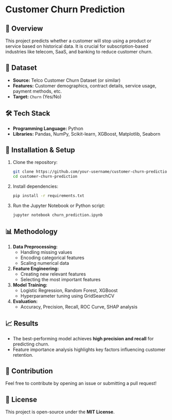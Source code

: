 # Customer Churn Prediction

## 📌 Overview
This project predicts whether a customer will stop using a product or service based on historical data. It is crucial for subscription-based industries like telecom, SaaS, and banking to reduce customer churn.

## 📂 Dataset
- **Source:** Telco Customer Churn Dataset (or similar)
- **Features:** Customer demographics, contract details, service usage, payment methods, etc.
- **Target:** `Churn` (Yes/No)

## 🛠️ Tech Stack
- **Programming Language:** Python
- **Libraries:** Pandas, NumPy, Scikit-learn, XGBoost, Matplotlib, Seaborn

## 🚀 Installation & Setup
1. Clone the repository:
   ```sh
   git clone https://github.com/your-username/customer-churn-prediction.git
   cd customer-churn-prediction
   ```
2. Install dependencies:
   ```sh
   pip install -r requirements.txt
   ```
3. Run the Jupyter Notebook or Python script:
   ```sh
   jupyter notebook churn_prediction.ipynb
   ```

## 📊 Methodology
1. **Data Preprocessing:**
   - Handling missing values
   - Encoding categorical features
   - Scaling numerical data
2. **Feature Engineering:**
   - Creating new relevant features
   - Selecting the most important features
3. **Model Training:**
   - Logistic Regression, Random Forest, XGBoost
   - Hyperparameter tuning using GridSearchCV
4. **Evaluation:**
   - Accuracy, Precision, Recall, ROC Curve, SHAP analysis

## 📈 Results
- The best-performing model achieves **high precision and recall** for predicting churn.
- Feature importance analysis highlights key factors influencing customer retention.

## 🤝 Contribution
Feel free to contribute by opening an issue or submitting a pull request!

## 📜 License
This project is open-source under the **MIT License**.

